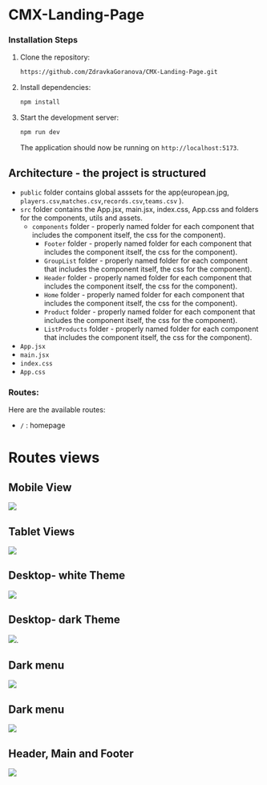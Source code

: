 # CMX-Landing-Page


### Installation Steps

1. Clone the repository:


     ```bash
     https://github.com/ZdravkaGoranova/CMX-Landing-Page.git
    ```

2. Install dependencies:

    ```bash
    npm install
    ```

3. Start the development server:

    ```bash
    npm run dev
    ```

    The application should now be running on `http://localhost:5173`.


 ## Architecture - the project is structured

 - `public` folder contains global asssets for the app(european.jpg, `players.csv`,`matches.csv`,`records.csv`,`teams.csv`  ).
 - `src` folder contains the App.jsx, main.jsx, index.css, App.css  and folders for the components, utils and assets.
   - `components` folder - properly named folder for each component that includes the component itself, the css  for the component).
     - `Footer` folder - properly named folder for each component that includes the component itself, the css  for the component).
     - `GroupList` folder - properly named folder for each component that includes the component itself, the css  for the component).
     - `Header` folder - properly named folder for each component that includes the component itself, the css  for the component).
     - `Home` folder - properly named folder for each component that includes the component itself, the css  for the component).
     - `Product` folder - properly named folder for each component that includes the component itself, the css  for the component).
     - `ListProducts` folder - properly named folder for each component that includes the component itself, the css  for the component).
 - `App.jsx` 
 - `main.jsx`
 - `index.css`
- `App.css`
  
### Routes:

Here are the available routes:
- `/` : homepage 
# Routes views

## Mobile View
![](/mobile-view.png)

## Tablet Views
![](/tablet-views.png)
## Desktop- white Theme
![](/desktop-white.png)

## Desktop- dark Theme
![](/desktop-black.png).

## Dark menu
![](/dark-menu.png)

## Dark menu
![](/menu-white.png)

## Header, Main and Footer
![](/desktop-view-footer.png)

